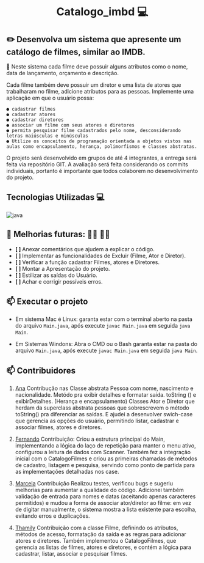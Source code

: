 <h1 align="center" style="font-weight: bold;">Catalogo_imbd 💻</h1>

<h2 align="left" style="font-weight: bold"; >✏️ Desenvolva um sistema que apresente um catálogo de filmes, similar ao IMDB.</h2>

🎥 Neste sistema cada filme deve possuir alguns atributos como o nome, data de lançamento, orçamento e descrição.

Cada filme também deve possuir um diretor e uma lista de atores que trabalharam no filme, adicione atributos para as pessoas. Implemente uma aplicação em que o usuário possa:

    ●​ cadastrar filmes
    ●​ cadastrar atores
    ●​ cadastrar diretores
    ●​ associar um filme com seus atores e diretores
    ●​ permita pesquisar filme cadastrados pelo nome, desconsiderando letras maiúsculas e minúsculas
    ●​ Utilize os conceitos de programação orientada a objetos vistos nas aulas como encapsulamento, herança, polimorfismos e classes abstratas.

O projeto será desenvolvido em grupos de até 4 integrantes, a entrega será feita via repositório GIT. A avaliação será feita considerando os commits individuais, portanto é importante que todos colaborem no desenvolvimento do projeto.

<h2 align="left" style="font-weight: bold;"> Tecnologias Utilizadas 💻</h2>

[JAVA_BADGE]: https://img.shields.io/badge/java-%23ED8B00.svg?style=for-the-badge&logo=openjdk&logoColor=white

![java][JAVA_BADGE]

<h2 align="left" style="font-weight: bold;">🔧  Melhorias futuras: 👩‍🔧 👨‍🔧</h2>

- **[ ]** Anexar comentários que ajudem a explicar o código.
- **[ ]** Implementar as funcionalidades de Excluir (Filme, Ator e Diretor).
- **[ ]** Verificar a função cadastrar Filmes, atores e Diretores.
- **[ ]** Montar a Apresentação do projeto.
- **[ ]** Estilizar as saídas do Usuário.
- **[ ]** Achar e corrigir possíveis erros.

<h2 align="left" style="font-weight: bold;">📫 Executar o projeto </h2>

- Em sistema Mac é Linux: garanta estar com o terminal aberto na pasta do arquivo `Main.java`, após execute `javac Main.java` em seguida `java Main`.

- Em Sistemas Windons: Abra o CMD ou o Bash garanta estar na pasta do arquivo `Main.java`, após execute `javac Main.java` em seguida `java Main`.

<h2 align="left" style="font-weight: bold;">📫 Contribuidores</h2>

1. [Ana](https://github.com/AnaVianaCPV)
Contribução nas Classe abstrata Pessoa com nome, nascimento e nacionalidade. Metódo pra exibir detalhes e formatar saida. toString () e exibirDetalhes. (Herança e encapsulamento)
Classes Ator e Diretor que herdam da superclass abstrata pessoas que sobrescrevem o método toString() pra diferenciar as saídas. 
E ajudei a desenvolver swich-case que gerencia as opções do usuário, permitindo listar, cadastrar e associar filmes, atores e diretores.


3. [Fernando](https://github.com/Fernando-Roque)
Contribuição: Criou a estrutura principal do Main, implementando a lógica do laço de repetição  para manter o menu ativo, configurou a leitura de dados com Scanner. Também fez a integração inicial com o CatalogoFilmes e criou as primeiras chamadas de métodos de cadastro, listagem e pesquisa, servindo como ponto de partida para as implementações detalhadas nos case.

4. [Marcela](https://github.com/MDrovetto)
Contribuição Realizou testes, verificou bugs e sugeriu melhorias para aumentar a qualidade do código.
 Adicionei também validação de entrada para nomes e datas (aceitando apenas caracteres permitidos) e mudou a forma de associar ator/diretor ao filme: em vez de digitar manualmente, o sistema mostra a lista existente para escolha, evitando erros e duplicações.

5. [Thamily](https://github.com/thamilyr)
 Contribuição com a classe Filme, definindo os atributos, métodos de acesso, formatação da saída e as regras para adicionar atores e diretores. Também implementou o CatalogoFilmes, que gerencia as listas de filmes, atores e diretores, e contém a lógica para cadastrar, listar, associar e pesquisar filmes.
